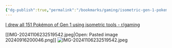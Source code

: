 ```yaml
---
{"dg-publish":true,"permalink":"/bookmarks/gaming/isometric-gen-1-pokemon/","tags":["aesthetics","games","halloffame","pokemon"]}
---
```



[I drew all 151 Pokémon of Gen 1 using isometric tools - r/gaming](https://redlib.tcsenpai.com/r/gaming/comments/v8wuvq/i_drew_all_151_pok%C3%A9mon_of_gen_1_using_isometric/)

[[IMG-20241106232519542.jpeg|Open: Pasted image 20240916200046.png]]
![IMG-20241106232519542.jpeg](/img/user/_resources/IMG-20241106232519542.jpeg)
